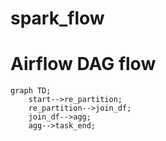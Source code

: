 # spark_flow

# Airflow DAG flow

```mermaid
graph TD;
    start-->re_partition;
    re_partition-->join_df;
    join_df-->agg;
    agg-->task_end;
```
